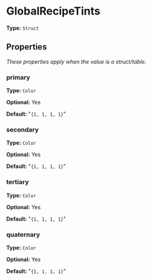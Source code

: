 # GlobalRecipeTints

**Type:** `Struct`

## Properties

*These properties apply when the value is a struct/table.*

### primary

**Type:** `Color`

**Optional:** Yes

**Default:** "`{1, 1, 1, 1}`"

### secondary

**Type:** `Color`

**Optional:** Yes

**Default:** "`{1, 1, 1, 1}`"

### tertiary

**Type:** `Color`

**Optional:** Yes

**Default:** "`{1, 1, 1, 1}`"

### quaternary

**Type:** `Color`

**Optional:** Yes

**Default:** "`{1, 1, 1, 1}`"

